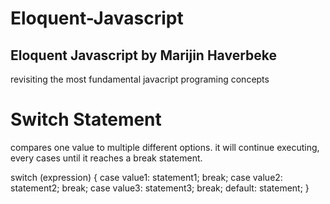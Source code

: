 # Eloquent-Javascript

## Eloquent Javascript by Marijin Haverbeke

revisiting the most fundamental javacript programing concepts

# Switch Statement

compares one value to multiple different options. it will continue executing, every cases until it reaches a break statement.

switch (expression) {
case value1:
statement1;
break;
case value2:
statement2;
break;
case value3:
statement3;
break;
default:
statement;
}
